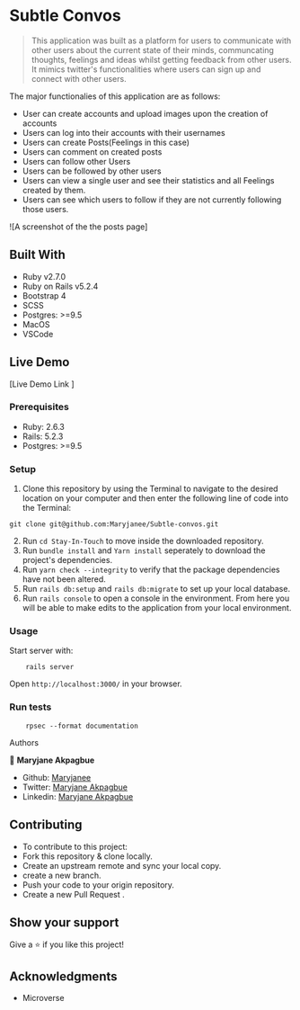 # Subtle Convos  

> This application was built as a platform for users to communicate with other users about the current state of their minds, communcating thoughts, feelings and ideas whilst getting feedback from other users.
It mimics twitter's functionalities where users can sign up and connect with other users.

The major functionalies of this application are as follows:

- User can create accounts and upload images upon the creation of accounts
- Users can log into their accounts with their usernames
- Users can create Posts(Feelings in this case)
- Users can comment on created posts
- Users can follow other Users
- Users can be followed by other users
- Users can view a single user and see their statistics and all Feelings created by them.
- Users can see which users to follow if they are not currently following those users.



![A screenshot of the the posts page]

## Built With

- Ruby v2.7.0
- Ruby on Rails v5.2.4
- Bootstrap 4
- SCSS
- Postgres: >=9.5
- MacOS
- VSCode


## Live Demo

[Live Demo Link ] 

### Prerequisites

- Ruby: 2.6.3
- Rails: 5.2.3
- Postgres: >=9.5


### Setup

1. Clone this repository by using the Terminal to navigate to the desired location on your computer and then enter the following line of code into the Terminal:
```
git clone git@github.com:Maryjanee/Subtle-convos.git
```
2. Run `cd Stay-In-Touch` to move inside the downloaded repository.
3. Run `bundle install` and `Yarn install` seperately to download the project's dependencies.
4. Run `yarn check --integrity` to verify that the package dependencies have not been altered.
4. Run `rails db:setup` and `rails db:migrate` to set up your local database.
5. Run `rails console` to open a console in the environment. From here you will be able to make edits to the application from your local environment.


### Usage

Start server with:

```
    rails server
```

Open `http://localhost:3000/` in your browser.

### Run tests

```
    rpsec --format documentation
```


 Authors

👤 **Maryjane Akpagbue**

- Github: [Maryjanee](https://github.com/Maryjanee)
- Twitter: [Maryjane Akpagbue](https://twitter.com/alfredmaryjane)
- Linkedin: [Maryjane Akpagbue](https://www.linkedin.com/in/maryjane-akpagbue)


## Contributing

- To contribute to this project:
- Fork this repository & clone locally.
- Create an upstream remote and sync your local copy.
- create a new branch.
- Push your code to your origin repository.
- Create a new Pull Request .


## Show your support

Give a ⭐️ if you like this project!

## Acknowledgments

- Microverse
